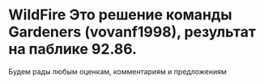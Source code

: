 # WildFire Это решение команды Gardeners (vovanf1998), результат на паблике 92.86. 
Будем рады любым оценкам, комментариям и предложениям 
